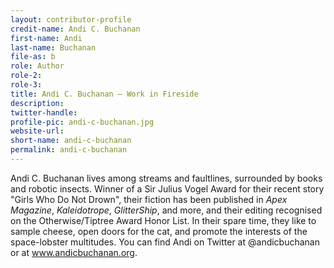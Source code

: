 ```yaml
---
layout: contributor-profile
credit-name: Andi C. Buchanan
first-name: Andi
last-name: Buchanan
file-as: b
role: Author
role-2:
role-3:
title: Andi C. Buchanan — Work in Fireside
description:
twitter-handle:
profile-pic: andi-c-buchanan.jpg
website-url:
short-name: andi-c-buchanan
permalink: andi-c-buchanan
---
```

Andi C. Buchanan lives among streams and faultlines, surrounded by books and robotic insects. Winner of a Sir Julius Vogel Award for their recent story "Girls Who Do Not Drown", their fiction has been published in _Apex Magazine_, _Kaleidotrope_, _GlitterShip_, and more, and their editing recognised on the Otherwise/Tiptree Award Honor List. In their spare time, they like to sample cheese, open doors for the cat, and promote the interests of the space-lobster multitudes. You can find Andi on Twitter at @andicbuchanan or at www.andicbuchanan.org.
